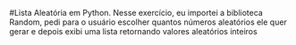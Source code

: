 #Lista Aleatória em Python. Nesse exercício, eu importei a biblioteca Random, pedi para o usuário escolher quantos números aleatórios ele quer gerar e depois exibi uma
lista retornando valores aleatórios inteiros
